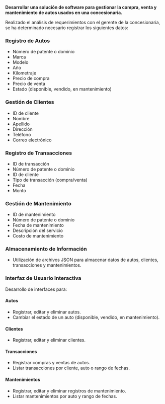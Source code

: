 **Desarrollar una solución de software para gestionar la compra, venta y mantenimiento de autos usados en una concesionaria.**

Realizado el análisis de requerimientos con el gerente de la concesionaria, se ha determinado necesario registrar los siguientes datos:

### Registro de Autos
- Número de patente o dominio
- Marca
- Modelo
- Año
- Kilometraje
- Precio de compra
- Precio de venta
- Estado (disponible, vendido, en mantenimiento)

### Gestión de Clientes
- ID de cliente
- Nombre
- Apellido
- Dirección
- Teléfono
- Correo electrónico

### Registro de Transacciones
- ID de transacción
- Número de patente o dominio
- ID de cliente
- Tipo de transacción (compra/venta)
- Fecha
- Monto

### Gestión de Mantenimiento
- ID de mantenimiento
- Número de patente o dominio
- Fecha de mantenimiento
- Descripción del servicio
- Costo de mantenimiento

### Almacenamiento de Información
- Utilización de archivos JSON para almacenar datos de autos, clientes, transacciones y mantenimientos.

### Interfaz de Usuario Interactiva
Desarrollo de interfaces para:

#### Autos
- Registrar, editar y eliminar autos.
- Cambiar el estado de un auto (disponible, vendido, en mantenimiento).

#### Clientes
- Registrar, editar y eliminar clientes.

#### Transacciones
- Registrar compras y ventas de autos.
- Listar transacciones por cliente, auto o rango de fechas.

#### Mantenimientos
- Registrar, editar y eliminar registros de mantenimiento.
- Listar mantenimientos por auto y rango de fechas.